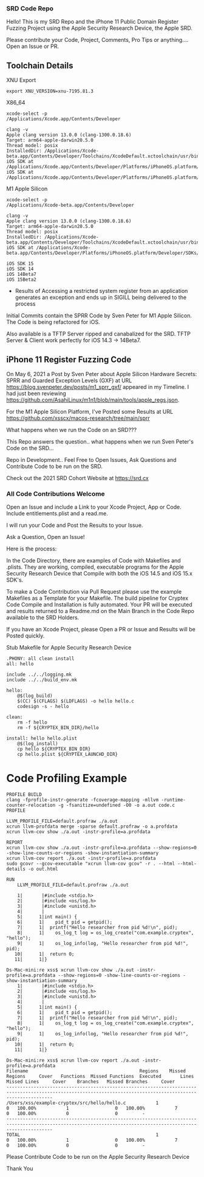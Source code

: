 ### SRD Code Repo

Hello! This is my SRD Repo and the iPhone 11 Public Domain Register Fuzzing Project using the Apple Security Research Device, the Apple SRD.

Please contribute your Code, Project, Comments, Pro Tips or anything.... Open an Issue or PR.

Toolchain Details
-----
XNU Export
```
export XNU_VERSION=xnu-7195.81.3
```
X86_64
```
xcode-select -p
/Applications/Xcode.app/Contents/Developer

clang -v
Apple clang version 13.0.0 (clang-1300.0.18.6)
Target: arm64-apple-darwin20.5.0
Thread model: posix
InstalledDir: /Applications/Xcode-beta.app/Contents/Developer/Toolchains/XcodeDefault.xctoolchain/usr/bin
iOS SDK at /Applications/Xcode.app/Contents/Developer/Platforms/iPhoneOS.platform/Developer/SDKs/iPhoneOS14.5.sdk
iOS SDK at /Applications/Xcode.app/Contents/Developer/Platforms/iPhoneOS.platform/Developer/SDKs/iPhoneOS15.0.sdk
```

M1 Apple Silicon
```
xcode-select -p
/Applications/Xcode-beta.app/Contents/Developer

clang -v
Apple clang version 13.0.0 (clang-1300.0.18.6)
Target: arm64-apple-darwin20.5.0
Thread model: posix
InstalledDir: /Applications/Xcode-beta.app/Contents/Developer/Toolchains/XcodeDefault.xctoolchain/usr/bin
iOS SDK at /Applications/Xcode-beta.app/Contents/Developer/Platforms/iPhoneOS.platform/Developer/SDKs/iPhoneOS15.0.sdk
```
```
iOS SDK 15
iOS SDK 14
iOS 14Beta7
iOS 15Beta2
```
* Results of Accessing a restricted system register from an application generates an exception and ends up in SIGILL being delivered to the process

Initial Commits contain the SPRR Code by Sven Peter for M1 Apple Silicon. The Code is being refactored for iOS. 

Also available is a TFTP Server ripped and canabalized for the SRD. TFTP Server & Client work perfectly for iOS 14.3 -> 14Beta7.

## iPhone 11 Register Fuzzing Code

On May 6, 2021 a Post by Sven Peter about Apple Silicon Hardware Secrets: SPRR and Guarded Exception Levels (GXF) at URL https://blog.svenpeter.dev/posts/m1_sprr_gxf/ appeared in my Timeline. I had just been reviewing https://github.com/AsahiLinux/m1n1/blob/main/tools/apple_regs.json.

For the M1 Apple Silicon Platform, I've Posted some Results at URL https://github.com/xsscx/macos-research/tree/main/sprr

What happens when we run the Code on an SRD???

This Repo answers the question.. what happens when we run Sven Peter's Code on the SRD... 

Repo in Development.. Feel Free to Open Issues, Ask Questions and Contribute Code to be run on the SRD.

Check out the 2021 SRD Cohort Website at https://srd.cx

### All Code Contributions Welcome

Open an Issue and include a Link to your Xcode Project, App or Code. Include entitlements.plist and a read.me.

I will run your Code and Post the Results to your Issue.

Ask a Question, Open an Issue!

Here is the process:

In the Code Directory, there are examples of Code with Makefiles and .plists. They are working, compiled, executable programs for the Apple Security Research Device that Compile with both the iOS 14.5 and iOS 15.x SDK's.

To make a Code Contribution via Pull Request please use the example Makefiles as a Template for your Makefile. The build pipeline for Cryptex Code Compile and Installation is fully automated. Your PR will be executed and results returned to a Readme.md on the Main Branch in the Code Repo available to the SRD Holders.

If you have an Xcode Project, please Open a PR or Issue and Results will be Posted quickly.

Stub Makefile for Apple Security Research Device
```
.PHONY: all clean install
all: hello

include ../../logging.mk
include ../../build_env.mk

hello:
	@$(log_build)
	$(CC) $(CFLAGS) $(LDFLAGS) -o hello hello.c
	codesign -s - hello

clean:
	rm -f hello
	rm -f ${CRYPTEX_BIN_DIR}/hello

install: hello hello.plist
	@$(log_install)
	cp hello ${CRYPTEX_BIN_DIR}
	cp hello.plist ${CRYPTEX_LAUNCHD_DIR}

```

Code Profiling Example
=======
```
PROFILE BUILD
clang -fprofile-instr-generate -fcoverage-mapping -mllvm -runtime-counter-relocation -g -fsanitize=undefined -O0 -o a.out code.c
PROFILE

LLVM_PROFILE_FILE=default.profraw ./a.out
xcrun llvm-profdata merge -sparse default.profraw -o a.profdata
xcrun llvm-cov show ./a.out -instr-profile=a.profdata

REPORT
xcrun llvm-cov show ./a.out -instr-profile=a.profdata --show-regions=0 -show-line-counts-or-regions -show-instantiation-summary
xcrun llvm-cov report ./a.out -instr-profile=a.profdata
sudo gcovr --gcov-executable "xcrun llvm-cov gcov" -r . --html --html-details -o out.html

RUN
	LLVM_PROFILE_FILE=default.profraw ./a.out

    1|       |#include <stdio.h>
    2|       |#include <os/log.h>
    3|       |#include <unistd.h>
    4|       |
    5|      1|int main() {
    6|      1|    pid_t pid = getpid();
    7|      1|	printf("Hello researcher from pid %d!\n", pid);
    8|      1|    os_log_t log = os_log_create("com.example.cryptex", "hello");
    9|      1|    os_log_info(log, "Hello researcher from pid %d!", pid);
   10|      1|	return 0;
   11|      1|}

Ds-Mac-mini:re xss$ xcrun llvm-cov show ./a.out -instr-profile=a.profdata --show-regions=0 -show-line-counts-or-regions -show-instantiation-summary
    1|       |#include <stdio.h>
    2|       |#include <os/log.h>
    3|       |#include <unistd.h>
    4|       |
    5|      1|int main() {
    6|      1|    pid_t pid = getpid();
    7|      1|	printf("Hello researcher from pid %d!\n", pid);
    8|      1|    os_log_t log = os_log_create("com.example.cryptex", "hello");
    9|      1|    os_log_info(log, "Hello researcher from pid %d!", pid);
   10|      1|	return 0;
   11|      1|}

Ds-Mac-mini:re xss$ xcrun llvm-cov report ./a.out -instr-profile=a.profdata
Filename                                         Regions    Missed Regions     Cover   Functions  Missed Functions  Executed       Lines      Missed Lines     Cover    Branches   Missed Branches     Cover
-------------------------------------------------------------------------------------------------------------------------------------------------------------
/Users/xss/example-cryptex/src/hello/hello.c           1                 0   100.00%           1                 0   100.00%           7                 0   100.00%           0                 0         -
-------------------------------------------------------------------------------------------------------------------------------------------------------------
TOTAL                                                  1                 0   100.00%           1                 0   100.00%           7                 0   100.00%           0                 0         -

```

Please Contribute Code to be run on the Apple Security Research Device

Thank You
